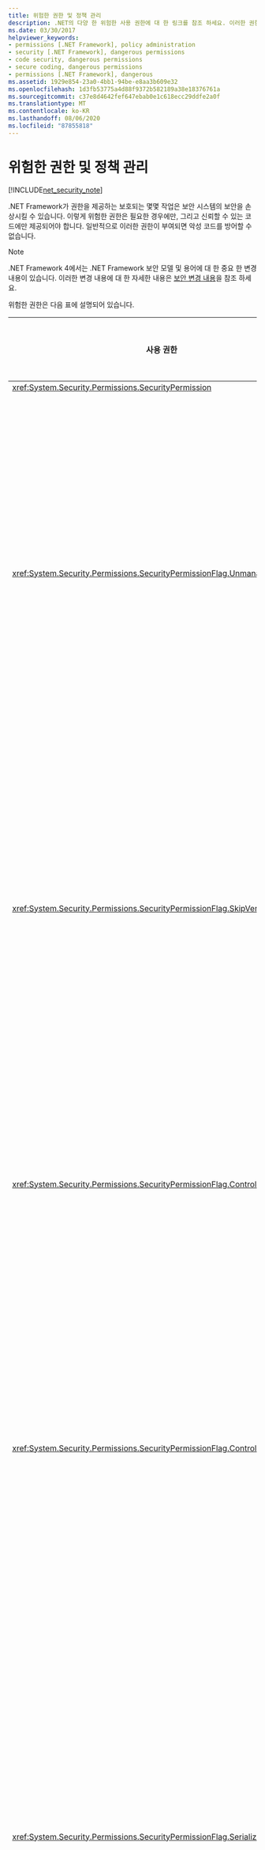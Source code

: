 ```yaml
---
title: 위험한 권한 및 정책 관리
description: .NET의 다양 한 위험한 사용 권한에 대 한 링크를 참조 하세요. 이러한 권한은 필요한 경우에만 신뢰할 수 있는 코드에만 부여 해야 합니다.
ms.date: 03/30/2017
helpviewer_keywords:
- permissions [.NET Framework], policy administration
- security [.NET Framework], dangerous permissions
- code security, dangerous permissions
- secure coding, dangerous permissions
- permissions [.NET Framework], dangerous
ms.assetid: 1929e854-23a0-4bb1-94be-e8aa3b609e32
ms.openlocfilehash: 1d3fb53775a4d88f9372b582189a38e18376761a
ms.sourcegitcommit: c37e8d4642fef647ebab0e1c618ecc29ddfe2a0f
ms.translationtype: MT
ms.contentlocale: ko-KR
ms.lasthandoff: 08/06/2020
ms.locfileid: "87855818"
---
```

# <a name="dangerous-permissions-and-policy-administration"></a>위험한 권한 및 정책 관리

[!INCLUDE[net_security_note](../../../includes/net-security-note-md.md)]

.NET Framework가 권한을 제공하는 보호되는 몇몇 작업은 보안 시스템의 보안을 손상시킬 수 있습니다. 이렇게 위험한 권한은 필요한 경우에만, 그리고 신뢰할 수 있는 코드에만 제공되어야 합니다. 일반적으로 이러한 권한이 부여되면 악성 코드를 방어할 수 없습니다.  
  
> [!NOTE]
> .NET Framework 4에서는 .NET Framework 보안 모델 및 용어에 대 한 중요 한 변경 내용이 있습니다. 이러한 변경 내용에 대 한 자세한 내용은 [보안 변경 내용](https://docs.microsoft.com/previous-versions/dotnet/framework/security/security-changes)을 참조 하세요.  
  
 위험한 권한은 다음 표에 설명되어 있습니다.  
  
|사용 권한|잠재적 위험|  
|----------------|--------------------|  
|<xref:System.Security.Permissions.SecurityPermission>||  
|<xref:System.Security.Permissions.SecurityPermissionFlag.UnmanagedCode>|관리 코드에서 비관리 코드를 호출하도록 허용하므로 위험할 수 있습니다.|  
|<xref:System.Security.Permissions.SecurityPermissionFlag.SkipVerification>|이 코드는 유효성 검사가 없어도 모든 작업을 수행할 수 있습니다.|  
|<xref:System.Security.Permissions.SecurityPermissionFlag.ControlEvidence>|잘못된 증명 정보로 보안 정책을 속일 수 있습니다.|  
|<xref:System.Security.Permissions.SecurityPermissionFlag.ControlPolicy>|보안 정책을 수정하는 기능으로 보안을 해제할 수 있습니다.|  
|<xref:System.Security.Permissions.SecurityPermissionFlag.SerializationFormatter>|직렬화를 사용하면 접근성 메커니즘을 피할 수 있습니다. 자세한 내용은 [보안 및 직렬화](security-and-serialization.md)를 참조하세요.|  
|<xref:System.Security.Permissions.SecurityPermissionFlag.ControlPrincipal>|현재 보안 주체를 설정하는 기능은 역할 기반 보안을 속일 수 있습니다.|  
|<xref:System.Security.Permissions.SecurityPermissionFlag.ControlThread>|스레드 조작은 스레드와 관련된 보안 상태로 인해 위험합니다.|  
|<xref:System.Security.Permissions.ReflectionPermission>||  
|<xref:System.MemberAccessException>|접근성 메커니즘을 무력화하는 데 전용 멤버를 사용할 수 있습니다.|  
  
## <a name="see-also"></a>참고 항목

- [보안 코딩 지침](../../standard/security/secure-coding-guidelines.md)
